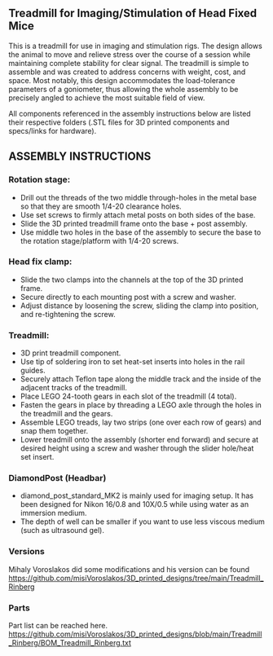 ## Treadmill for Imaging/Stimulation of Head Fixed Mice
  This is a treadmill for use in imaging and stimulation rigs. The design allows the animal to move and relieve stress over the course of a session while maintaining complete stability for clear signal. The treadmill is simple to assemble and was created to address concerns with weight, cost, and space. Most notably, this design accommodates the load-tolerance parameters of a goniometer, thus allowing the whole assembly to be precisely angled to achieve the most suitable field of view.

All components referenced in the assembly instructions below are listed their respective folders (.STL files for 3D printed components and specs/links for hardware).
## ASSEMBLY INSTRUCTIONS ##
### Rotation stage:
- Drill out the threads of the two middle through-holes in the metal base so that they are smooth 1/4-20 clearance holes.
- Use set screws to firmly attach metal posts on both sides of the base.
- Slide the 3D printed treadmill frame onto the base + post assembly.
- Use middle two holes in the base of the assembly to secure the base to the rotation stage/platform with 1/4-20 screws.
### Head fix clamp:
- Slide the two clamps into the channels at the top of the 3D printed frame.
- Secure directly to each mounting post with a screw and washer.
- Adjust distance by loosening the screw, sliding the clamp into position, and re-tightening the screw.
### Treadmill:
- 3D print treadmill component.
- Use tip of soldering iron to set heat-set inserts into holes in the rail guides.
- Securely attach Teflon tape along the middle track and the inside of the adjacent tracks of the treadmill.
- Place LEGO 24-tooth gears in each slot of the treadmill (4 total).
- Fasten the gears in place by threading a LEGO axle through the holes in the treadmill and the gears.
- Assemble LEGO treads, lay two strips (one over each row of gears) and snap them together.
- Lower treadmill onto the assembly (shorter end forward) and secure at desired height using a screw and washer through the slider hole/heat set insert.   
### DiamondPost (Headbar)
- diamond_post_standard_MK2 is mainly used for imaging setup. It has been designed for Nikon 16/0.8 and 10X/0.5 while using water as an immersion medium. 
- The depth of well can be smaller if you want to use less viscous medium (such as ultrasound gel).

### Versions
Mihaly Voroslakos did some modifications and his version can be found
https://github.com/misiVoroslakos/3D_printed_designs/tree/main/Treadmill_Rinberg

### Parts
Part list can be reached here. 
https://github.com/misiVoroslakos/3D_printed_designs/blob/main/Treadmill_Rinberg/BOM_Treadmill_Rinberg.txt 
